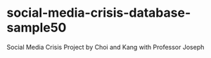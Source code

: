 # social-media-crisis-database-sample50
Social Media Crisis Project by Choi and Kang with Professor Joseph
